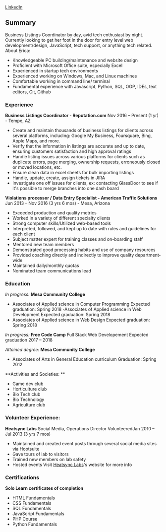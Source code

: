  [LinkedIn](https://www.linkedin.com/in/ericaweems/) 

## Summary

Business Listings Coordinator by day, avid tech enthusiast by night. Currently looking to get her foot in the door for entry level web development/design, JavaScript, tech support, or anything tech related. 
About Erica:
- Knowledgeable PC building/maintenance and website design
- Proficient with Microsoft Office suite, especially Excel
- Experienced in startup tech environments
- Experienced working on Windows, Mac, and Linux machines
- Comfortable working in command line/ terminal
- Fundamental experience with Javascript, Python, SQL, OOP, IDEs, text editors, Git, Github

### Experience

**Business Listings Coordinator - Reputation.com**
Nov 2016 – Present (1 yr) - Tempe, AZ
- Create and maintain thousands of business listings for clients across several platforms, including: Google My Business, Foursquare, Bing, Apple Maps, and more.
- Verify that the information in listings are accurate and up to date, ensuring customers satisfaction and high approval ratings
- Handle listing issues across various platforms for clients such as duplicate errors, page merging, ownership requests, erroneously closed or moved locations, etc.
- Ensure clean data in excel sheets for bulk importing listings
- Handle, update, create, assign tickets in JIRA
- Investigate one off issues for clients, ex: contacting GlassDoor to see if it's possible to merge branches into one dash board

**Violations processor / Data Entry Specialist - American Traffic Solutions**
Jun 2013 – Nov 2016 (3 yrs 6 mos) - Mesa, Arizona
- Exceeded production and quality metrics
- Worked in a variety of different specialty clients
- Strong computer skills/Utilized web-based tools
- Interpreted, followed, and kept up to date with rules and guidelines for each client
- Subject matter expert for training classes and on-boarding staff
- Mentored new team members 
- Demonstrated good processing habits and use of company resources
- Provided coaching directly and indirectly to improve quality department-wide
- Maintained daily/monthly quotas 
- Nominated team communications lead

### Education
_In progress:_
**Mesa Community College**
- Associates of Applied science in Computer Programming
Expected graduation: Spring 2018
-Associates of Applied science in Web Development
Expected graduation: Spring 2018
- Associates of Applied science in Web Design
Expected graduation: Spring 2018

_In progress:_
**Free Code Camp**
Full Stack Web Developement
Expected graduation 2017 – 2018

_Attained degree:_
**Mesa Community College**
- Associates of Arts in General Education curriculum
Graduation: Spring 2012

**Activities and Societies: **
- Game dev club
- Horticulture club 
- Bio Tech club
- Bio Technology
- Agriculture club

### Volunteer Experience:
**Heatsync Labs**
Social Media, Operations Director
VolunteeredJan 2010 – Jul 2013 (3 yrs 7 mos)
- Maintained and created event posts through several social media sites via Hootsuite
- Gave tours of lab to visitors
- Trained new members on lab safety
- Hosted events
Visit [Heatsync Labs](http://www.heatsynclabs.org/)'s website for more info 

### Certifications
**Solo Learn certificates of completion**
- HTML Fundamentals
- CSS Fundamentals
- SQL Fundamentals
- JavaScript Fundamentals 
- PHP Course
- Python Fundamentals
